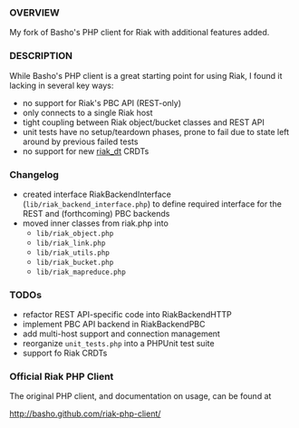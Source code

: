 ### OVERVIEW 
My fork of Basho's PHP client for Riak with additional features added. 

### DESCRIPTION 
While Basho's PHP client is a great starting point for using Riak, I found it lacking in several key ways:

  * no support for Riak's PBC API (REST-only)
  * only connects to a single Riak host
  * tight coupling between Riak object/bucket classes and REST API
  * unit tests have no setup/teardown phases, prone to fail due to state left around by previous failed tests
  * no support for new [riak_dt](https://github.com/basho/riak_dt) CRDTs

### Changelog 
  * created interface RiakBackendInterface (`lib/riak_backend_interface.php`)  to define required interface for the REST and (forthcoming) PBC backends
  * moved inner classes from riak.php into
      * `lib/riak_object.php`
      * `lib/riak_link.php`
      * `lib/riak_utils.php`
      * `lib/riak_bucket.php`
      * `lib/riak_mapreduce.php`

### TODOs 
  * refactor REST API-specific code into RiakBackendHTTP
  * implement PBC API backend in RiakBackendPBC
  * add multi-host support and connection management
  * reorganize `unit_tests.php` into a PHPUnit test suite
  * support fo Riak CRDTs

### Official Riak PHP Client 
The original PHP client, and documentation on usage, can be found at

<http://basho.github.com/riak-php-client/>

